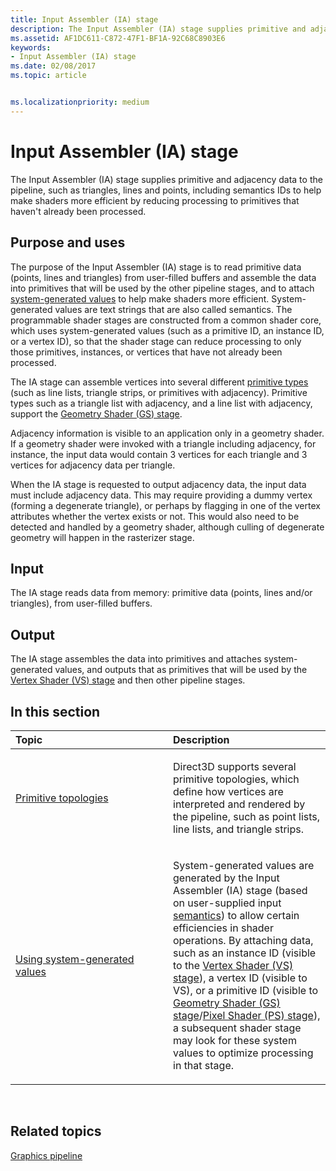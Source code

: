 ```yaml
---
title: Input Assembler (IA) stage
description: The Input Assembler (IA) stage supplies primitive and adjacency data to the pipeline, such as triangles, lines and points, including semantics IDs to help make shaders more efficient by reducing processing to primitives that haven't already been processed.
ms.assetid: AF1DC611-C872-47F1-BF1A-92C68C8903E6
keywords:
- Input Assembler (IA) stage
ms.date: 02/08/2017
ms.topic: article


ms.localizationpriority: medium
---
```

# Input Assembler (IA) stage


The Input Assembler (IA) stage supplies primitive and adjacency data to the pipeline, such as triangles, lines and points, including semantics IDs to help make shaders more efficient by reducing processing to primitives that haven't already been processed.

## <span id="Purpose-and-uses"></span><span id="purpose-and-uses"></span><span id="PURPOSE-AND-USES"></span>Purpose and uses


The purpose of the Input Assembler (IA) stage is to read primitive data (points, lines and triangles) from user-filled buffers and assemble the data into primitives that will be used by the other pipeline stages, and to attach [system-generated values](https://docs.microsoft.com/windows/desktop/direct3dhlsl/dx-graphics-hlsl-semantics) to help make shaders more efficient. System-generated values are text strings that are also called semantics. The programmable shader stages are constructed from a common shader core, which uses system-generated values (such as a primitive ID, an instance ID, or a vertex ID), so that the shader stage can reduce processing to only those primitives, instances, or vertices that have not already been processed.

The IA stage can assemble vertices into several different [primitive types](primitive-topologies.md) (such as line lists, triangle strips, or primitives with adjacency). Primitive types such as a triangle list with adjacency, and a line list with adjacency, support the [Geometry Shader (GS) stage](geometry-shader-stage--gs-.md).

Adjacency information is visible to an application only in a geometry shader. If a geometry shader were invoked with a triangle including adjacency, for instance, the input data would contain 3 vertices for each triangle and 3 vertices for adjacency data per triangle.

When the IA stage is requested to output adjacency data, the input data must include adjacency data. This may require providing a dummy vertex (forming a degenerate triangle), or perhaps by flagging in one of the vertex attributes whether the vertex exists or not. This would also need to be detected and handled by a geometry shader, although culling of degenerate geometry will happen in the rasterizer stage.

## <span id="Input"></span><span id="input"></span><span id="INPUT"></span>Input


The IA stage reads data from memory: primitive data (points, lines and/or triangles), from user-filled buffers.

## <span id="Output"></span><span id="output"></span><span id="OUTPUT"></span>Output


The IA stage assembles the data into primitives and attaches system-generated values, and outputs that as primitives that will be used by the [Vertex Shader (VS) stage](vertex-shader-stage--vs-.md) and then other pipeline stages.

## <span id="in-this-section"></span>In this section


<table>
<colgroup>
<col width="50%" />
<col width="50%" />
</colgroup>
<thead>
<tr class="header">
<th align="left">Topic</th>
<th align="left">Description</th>
</tr>
</thead>
<tbody>
<tr class="odd">
<td align="left"><p><a href="primitive-topologies.md">Primitive topologies</a></p></td>
<td align="left"><p>Direct3D supports several primitive topologies, which define how vertices are interpreted and rendered by the pipeline, such as point lists, line lists, and triangle strips.</p></td>
</tr>
<tr class="even">
<td align="left"><p><a href="using-system-generated-values.md">Using system-generated values</a></p></td>
<td align="left"><p>System-generated values are generated by the Input Assembler (IA) stage (based on user-supplied input <a href="https://docs.microsoft.com/windows/desktop/direct3dhlsl/dx-graphics-hlsl-semantics">semantics</a>) to allow certain efficiencies in shader operations. By attaching data, such as an instance ID (visible to the <a href="vertex-shader-stage--vs-.md">Vertex Shader (VS) stage</a>), a vertex ID (visible to VS), or a primitive ID (visible to <a href="geometry-shader-stage--gs-.md">Geometry Shader (GS) stage</a>/<a href="pixel-shader-stage--ps-.md">Pixel Shader (PS) stage</a>), a subsequent shader stage may look for these system values to optimize processing in that stage.</p></td>
</tr>
</tbody>
</table>

 

## <span id="related-topics"></span>Related topics


[Graphics pipeline](graphics-pipeline.md)

 

 




